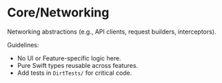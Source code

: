 # Core/Networking

Networking abstractions (e.g., API clients, request builders, interceptors).

Guidelines:
- No UI or Feature-specific logic here.
- Pure Swift types reusable across features.
- Add tests in `DirtTests/` for critical code.
